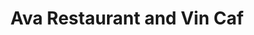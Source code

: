 ---
title: "Ava Restaurant and Vin Caf"
address: "Ava Restaurant and Bar, 132 Main Street, Bangor, Down, BT20 4AG"
tel: "+44 (0)28 9145 4428"
county: "Down"
category: "Pubs"
type: "Content"
lat: "54.66023635864258"
lng: "-5.669025897979736"
---
